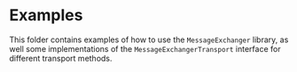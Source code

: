 # Examples
This folder contains examples of how to use the `MessageExchanger` library, as well some implementations of the `MessageExchangerTransport` interface for different transport methods.